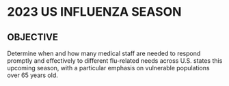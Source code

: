 # 2023 US INFLUENZA SEASON

## OBJECTIVE
Determine when and how many medical staff are needed to respond promptly and effectively to different flu-related needs across U.S. states this upcoming season, with a particular emphasis on vulnerable populations over 65 years old.
